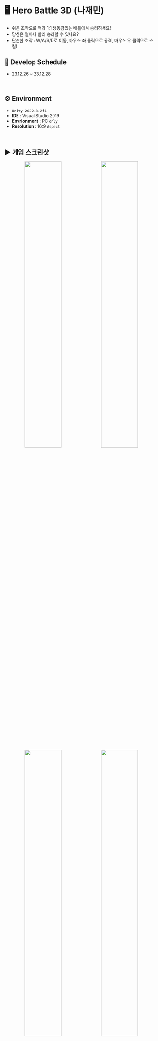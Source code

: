 # 🖥️ Hero Battle 3D (나재민)

+ 쉬운 조작으로 적과 1:1 생동감있는 배틀에서 승리하세요!
+ 당신은 얼마나 빨리 승리할 수 있나요?
+ 단순한 조작 : W/A/S/D로 이동, 마우스 좌 클릭으로 공격, 마우스 우 클릭으로 스킬!

## 📆 Develop Schedule
* 23.12.26 ~ 23.12.28
<br/>

## ⚙️ Environment
- `Unity 2022.3.2f1`
- **IDE** : Visual Studio 2019
- **Envrionment** : PC `only`
- **Resolution** :	16:9 `Aspect`
<br/>

## ▶️ 게임 스크린샷
<p align="center">
  <img src="https://github.com/JaeMinNa/Hero-Battle3D/assets/149379194/f6851ad6-5c59-4793-8ff1-fec945690540" width="49%"/>
  <img src="https://github.com/JaeMinNa/Hero-Battle3D/assets/149379194/5e0c84ea-ba9a-4fe3-b709-62fae1548ba4" width="49%"/>
</p>
<p align="center">
  <img src="https://github.com/JaeMinNa/Hero-Battle3D/assets/149379194/0984f76f-d1e8-4c41-b3fb-bb1c4a581370" width="49%"/>
  <img src="https://github.com/JaeMinNa/Hero-Battle3D/assets/149379194/85510102-ab2a-45dc-9c96-987dabc6c0a4" width="49%"/>
</p>
<p align="center">
  <img src="https://github.com/JaeMinNa/Hero-Battle3D/assets/149379194/5b9a0d72-c012-4436-85a2-642a9976d4e8" width="49%"/>
  <img src="https://github.com/JaeMinNa/Hero-Battle3D/assets/149379194/5091c433-39b7-47b7-9179-47f1a6dab768" width="49%"/>
</p>

## 🎮 구현기능
* 필수요구사항
   * 인트로 씬 구성
   * 자유 게임 만들기  
* 선택요구사항
   * Instantiate 로 오브젝트 생성
   * InputAction 사용
   * 스크립트로 버튼에 이벤트 추가
   * FSM
* 추가구현사항
   * 시네머신 카메라
   * 콤보 공격
   * 스킬
   * 스킬 쿨타임 UI
   * 체력 UI
   * 클리어 시간
   * 사운드 추가
<br/>

## 🔍 세부내용
### FSM
* Player : Idle, Walk, Run, Attack, Skill State 구현
* Enemy : Idle, Chasing, Attack State 구현
<br/>

### 시네머신 카메라
* 시네머신 카메라로 생동감 있는 3인칭 구현
<br/>

### 콤보 공격
* 일정 시간 내 추가공격 시, 콤보 공격 가능
* Player 최대 3단 콤보공격 가능
<br/>

## ❓ 트러블 슈팅
### Enemy -> Player 피격 문제
<p align="center">
<img src="https://github.com/JaeMinNa/Hero-Battle3D/assets/149379194/f0795ce6-932f-45c6-aee7-e64311fd73f1" width="1000">
</p>
Player가 공격 시, Enemy 체력은 떨어지지만, Enemy가 아무리 공격을 해도 Player의 체력은 변함이 없었다. 
처음에는 코드에 문제가 있는줄 알고 거의 처음부터 모든 스크립트를 훑어본 것 같다. 하지만 해결이 되지 않았고, 에셋이 문제인건가.. 아니면 사용하지않던 터레인을 사용해서 그런가.. 100가지 정도 경우의 수를 생각해봤지만 답이 나오지 않았다. 
디버깅을 통해 콜라이더와 Player가 접촉하지 않는다는 것을 알게되었다. 하지만 콜라이더를 막상 또 확인을 하니 잘 만들어져 있었다. 
또 다시 원점으로 돌아가는 듯 했으나, 위 사진 처럼 콜라이더가 검을 휘두를 때 순간적으로 잠깐 나타났다가 검이 Player와 접촉할 때 쯤은 콜라이더가 없는 것을 확인했다. 정말 순식간에 나타났다가 없어졌기 때문에 눈으로 확인하기 어려워서 찾을 수가 없었던 것이다.
<br/>

```
float normalizedTime = GetNormalizedTime(stateMachine.Enemy.Animator, "Attack");
if (normalizedTime < 1f)
{
    if (normalizedTime >= stateMachine.Enemy.Data.ForceTransitionTime)
        TryApplyForce();

    if (!alreadyAppliedDealing && normalizedTime >= stateMachine.Enemy.Data.Dealing_Start_TransitionTime)
    {
        stateMachine.Enemy.Weapon.SetAttack(stateMachine.Enemy.Data.Damage, stateMachine.Enemy.Data.Force);
        stateMachine.Enemy.Weapon.gameObject.SetActive(true);
        alreadyAppliedDealing = true;
    }

    if (alreadyAppliedDealing && normalizedTime >= stateMachine.Enemy.Data.Dealing_End_TransitionTime)
    {
        stateMachine.Enemy.Weapon.gameObject.SetActive(false);
    }
}
```
<br/>

EnemyAttackState 스크립트 부분인데, stateMachine.Enemy.Data.Dealing_Start_TransitionTime에서 콜라이더가 켜지고 stateMachine.Enemy.Data.Dealing_End_TransitionTime에서 콜라이더가 꺼지도록 구현했다.
<p align="center">
<img src="https://github.com/JaeMinNa/Hero-Battle3D/assets/149379194/c37859e4-8f11-4c4d-bef9-2564a31f3834" width="1000">
</p>
EnemySO가 위 처럼 설정되어있어서 0.1초만에 콜라이더가 나타났다가 사라진 것이다. Player가 Enemy를 공격할 때는 Player는 콤보공격이 있기때문에 이 부분이 조금 다르게 설정되어 있어서 Player는 콜라이더가 Enemy와 충분히 충돌할 수 있도록 설정되어있었다. 
<p align="center">
<img src="https://github.com/JaeMinNa/Hero-Battle3D/assets/149379194/17bf9422-dba4-48d9-9ca0-aed9c38210e0" width="1000">
</p>
버그를 수정하고 피격이 잘 들어가는 모습이다!
<br/>

## 📒 프로젝트 소감
이번 개인 프로젝트를 하면서 가장 크게 느낀 것은 게임 제작은 기초 공사가 중요하다라는 것이다.
조금 귀찮고 어렵다고 초반부터 잘못된 방향으로 작업을 하게되면 이러한 부분이 스노우볼처럼 굴러와 나중에는 수정이 어려운 상황이 올 수도 있다라는 것을 느꼈다.
이번 프로젝트를 하면서 아쉬웠던 점은, 인벤토리가 항상 처음부터 정렬된다는 것이다. 큰 게임을 만들기 위해서는 슬롯 각각 독립적으로 Item을 관리하는 인벤토리가 필요하기 때문에 보완이 필요한 것 같다.
그리고 부모 클래스인 Item에 접근할 수가 없어서 Item 프리팹을 Tag로 나눈것은 효율적인 방법이 아니라고 생각한다. 정작 Item Tag가 필요한 상황에서 사용할 수 없다. 이 부분은 해결방법을 따로 공부하도록 하겠다.
지난번 프로젝트보다 많이 성장했다고 생각하지만, 아직 부족한 부분도 많았다. 다음 프로젝트에서는 더 좋은 프로젝트를 완성하겠다.


